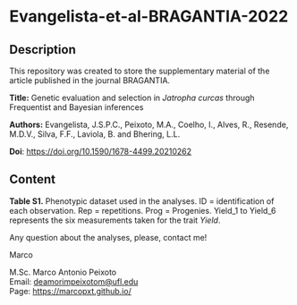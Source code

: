 # Evangelista-et-al-BRAGANTIA-2022

## Description

This repository was created to store the supplementary material of the article published in the journal BRAGANTIA.

**Title:** Genetic evaluation and selection in *Jatropha curcas* through Frequentist and Bayesian inferences

**Authors:** Evangelista, J.S.P.C., Peixoto, M.A., Coelho, I., Alves, R., Resende, M.D.V., Silva, F.F., Laviola, B. and Bhering, L.L.

**Doi**: https://doi.org/10.1590/1678-4499.20210262 

## Content

**Table S1.** Phenotypic dataset used in the analyses. ID = identification of each observation. Rep = repetitions. Prog = Progenies. Yield_1 to Yield_6 represents the six measurements taken for the trait *Yield*.


Any question about the analyses, please, contact me!

Marco


M.Sc. Marco Antonio Peixoto  
Email: deamorimpeixotom@ufl.edu  
Page: https://marcopxt.github.io/  
